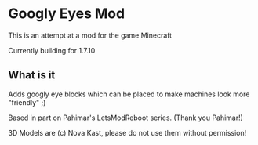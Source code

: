 Googly Eyes Mod
================
This is an attempt at a mod for the game Minecraft

Currently building for 1.7.10

What is it
----------
Adds googly eye blocks which can be placed to make machines look more "friendly" ;)

Based in part on Pahimar's LetsModReboot series. (Thank you Pahimar!)

3D Models are (c) Nova Kast, please do not use them without permission!

